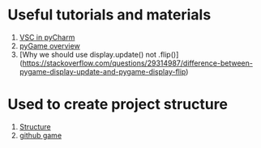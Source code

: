 # Useful tutorials and materials
1. [VSC in pyCharm](https://www.youtube.com/watch?v=jFnYQbUZQlA)
2. [pyGame overview](https://realpython.com/pygame-a-primer/)
3. [Why we should use display.update() not .flip()] (https://stackoverflow.com/questions/29314987/difference-between-pygame-display-update-and-pygame-display-flip)

# Used to create project structure 
1. <a href="https://python-forum.io/Thread-PyGame-Structure-and-Organizing-part-8"> Structure</a>
2. <a href="https://github.com/metulburr/ShooterGame/tree/moved_main_loop_into_data">github game </a> 
